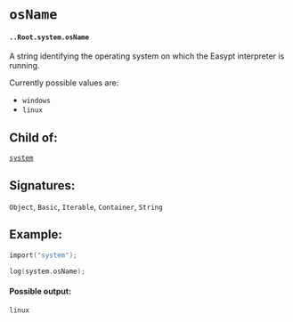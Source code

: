 # `osName`

#### `..Root.system.osName`

A string identifying the operating system on which the Easypt interpreter is running.

Currently possible values are:

* `windows`
* `linux`

## Child of:

[`system`](docs..Root.system.md)

## Signatures:

`Object`, `Basic`, `Iterable`, `Container`, `String`

## Example:

```c
import("system");

log(system.osName);
```

#### Possible output:

```
linux
```